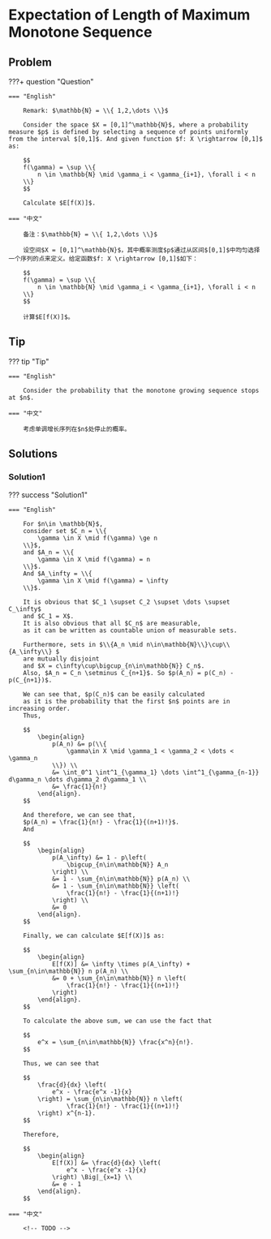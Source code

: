 # Expectation of Length of Maximum Monotone Sequence

## Problem

???+ question "Question"

    === "English"

        Remark: $\mathbb{N} = \\{ 1,2,\dots \\}$

        Consider the space $X = [0,1]^\mathbb{N}$, where a probability measure $p$ is defined by selecting a sequence of points uniformly from the interval $[0,1]$. And given function $f: X \rightarrow [0,1]$ as:

        $$
        f(\gamma) = \sup \\{
            n \in \mathbb{N} \mid \gamma_i < \gamma_{i+1}, \forall i < n
        \\}
        $$

        Calculate $E[f(X)]$.

    === "中文"

        备注：$\mathbb{N} = \\{ 1,2,\dots \\}$

        设空间$X = [0,1]^\mathbb{N}$，其中概率测度$p$通过从区间$[0,1]$中均匀选择一个序列的点来定义。给定函数$f: X \rightarrow [0,1]$如下：

        $$
        f(\gamma) = \sup \\{
            n \in \mathbb{N} \mid \gamma_i < \gamma_{i+1}, \forall i < n
        \\}
        $$

        计算$E[f(X)]$。

## Tip

??? tip "Tip"

    === "English"

        Consider the probability that the monotone growing sequence stops at $n$.

    === "中文"

        考虑单调增长序列在$n$处停止的概率。


## Solutions

### Solution1
??? success "Solution1"

    === "English"

        For $n\in \mathbb{N}$,
        consider set $C_n = \\{
            \gamma \in X \mid f(\gamma) \ge n
        \\}$,
        and $A_n = \\{
            \gamma \in X \mid f(\gamma) = n
        \\}$.
        And $A_\infty = \\{
            \gamma \in X \mid f(\gamma) = \infty
        \\}$.

        It is obvious that $C_1 \supset C_2 \supset \dots \supset C_\infty$
        and $C_1 = X$.
        It is also obvious that all $C_n$ are measurable,
        as it can be written as countable union of measurable sets.

        Furthermore, sets in $\\{A_n \mid n\in\mathbb{N}\\}\cup\\{A_\infty\\} $
        are mutually disjoint
        and $X = c\infty\cup\bigcup_{n\in\mathbb{N}} C_n$.
        Also, $A_n = C_n \setminus C_{n+1}$. So $p(A_n) = p(C_n) - p(C_{n+1})$.

        We can see that, $p(C_n)$ can be easily calculated
        as it is the probability that the first $n$ points are in increasing order.
        Thus,

        $$
            \begin{align}
                p(A_n) &= p(\\{
                    \gamma\in X \mid \gamma_1 < \gamma_2 < \dots < \gamma_n
                \\}) \\
                &= \int_0^1 \int^1_{\gamma_1} \dots \int^1_{\gamma_{n-1}} d\gamma_n \dots d\gamma_2 d\gamma_1 \\
                &= \frac{1}{n!}
            \end{align}.
        $$

        And therefore, we can see that,
        $p(A_n) = \frac{1}{n!} - \frac{1}{(n+1)!}$.
        And
        
        $$
            \begin{align}
                p(A_\infty) &= 1 - p\left(
                    \bigcup_{n\in\mathbb{N}} A_n
                \right) \\
                &= 1 - \sum_{n\in\mathbb{N}} p(A_n) \\
                &= 1 - \sum_{n\in\mathbb{N}} \left(
                    \frac{1}{n!} - \frac{1}{(n+1)!}
                \right) \\
                &= 0
            \end{align}.
        $$

        Finally, we can calculate $E[f(X)]$ as:

        $$
            \begin{align}
                E[f(X)] &= \infty \times p(A_\infty) + \sum_{n\in\mathbb{N}} n p(A_n) \\
                &= 0 + \sum_{n\in\mathbb{N}} n \left(
                    \frac{1}{n!} - \frac{1}{(n+1)!}
                \right)
            \end{align}.
        $$

        To calculate the above sum, we can use the fact that

        $$
            e^x = \sum_{n\in\mathbb{N}} \frac{x^n}{n!}.
        $$

        Thus, we can see that

        $$
            \frac{d}{dx} \left(
                e^x - \frac{e^x -1}{x}   
            \right) = \sum_{n\in\mathbb{N}} n \left(
                    \frac{1}{n!} - \frac{1}{(n+1)!}
            \right) x^{n-1}.
        $$

        Therefore,

        $$
            \begin{align}
                E[f(X)] &= \frac{d}{dx} \left(
                    e^x - \frac{e^x -1}{x}   
                \right) \Big|_{x=1} \\
                &= e - 1
            \end{align}.
        $$

    === "中文"

        <!-- TODO -->


